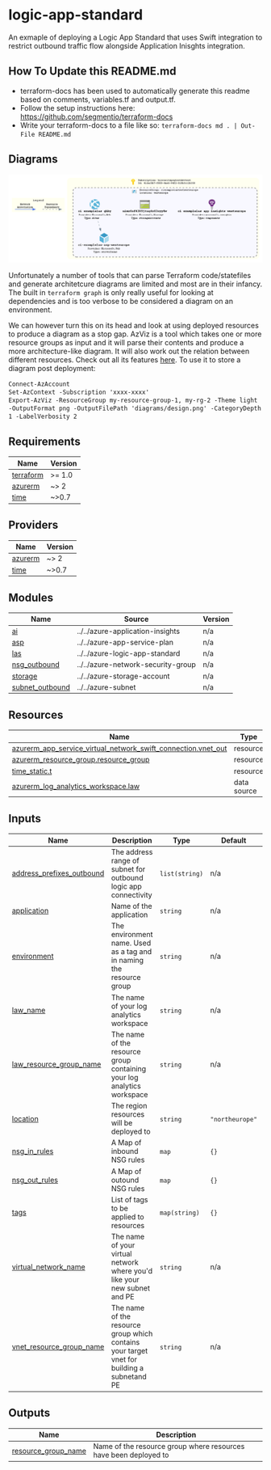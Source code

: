 # logic-app-standard

An exmaple of deploying a Logic App Standard that uses Swift integration to restrict outbound traffic flow alongside Application Inisghts integration.

## How To Update this README.md

* terraform-docs has been used to automatically generate this readme based on comments, variables.tf and output.tf.
* Follow the setup instructions here: https://github.com/segmentio/terraform-docs
* Write your terraform-docs to a file like so: `terraform-docs md . | Out-File README.md`

## Diagrams

![image info](./diagrams/design.png)

Unfortunately a number of tools that can parse Terraform code/statefiles and generate architetcure diagrams are limited and most are in their infancy. The built in `terraform graph` is only really useful for looking at dependencies and is too verbose to be considered a diagram on an environment.

We can however turn this on its head and look at using deployed resources to produce a diagram as a stop gap. AzViz is a tool which takes one or more resource groups as input and it will parse their contents and produce a more architecture-like diagram. It will also work out the relation between different resources. Check out all its features [here](https://github.com/PrateekKumarSingh/AzViz). To use it to store a diagram post deployment:

```pwsh
Connect-AzAccount
Set-AzContext -Subscription 'xxxx-xxxx'
Export-AzViz -ResourceGroup my-resource-group-1, my-rg-2 -Theme light -OutputFormat png -OutputFilePath 'diagrams/design.png' -CategoryDepth 1 -LabelVerbosity 2
```

## Requirements

| Name | Version |
|------|---------|
| <a name="requirement_terraform"></a> [terraform](#requirement\_terraform) | >= 1.0 |
| <a name="requirement_azurerm"></a> [azurerm](#requirement\_azurerm) | ~> 2 |
| <a name="requirement_time"></a> [time](#requirement\_time) | ~>0.7 |

## Providers

| Name | Version |
|------|---------|
| <a name="provider_azurerm"></a> [azurerm](#provider\_azurerm) | ~> 2 |
| <a name="provider_time"></a> [time](#provider\_time) | ~>0.7 |

## Modules

| Name | Source | Version |
|------|--------|---------|
| <a name="module_ai"></a> [ai](#module\_ai) | ../../azure-application-insights | n/a |
| <a name="module_asp"></a> [asp](#module\_asp) | ../../azure-app-service-plan | n/a |
| <a name="module_las"></a> [las](#module\_las) | ../../azure-logic-app-standard | n/a |
| <a name="module_nsg_outbound"></a> [nsg\_outbound](#module\_nsg\_outbound) | ../../azure-network-security-group | n/a |
| <a name="module_storage"></a> [storage](#module\_storage) | ../../azure-storage-account | n/a |
| <a name="module_subnet_outbound"></a> [subnet\_outbound](#module\_subnet\_outbound) | ../../azure-subnet | n/a |

## Resources

| Name | Type |
|------|------|
| [azurerm_app_service_virtual_network_swift_connection.vnet_out](https://registry.terraform.io/providers/hashicorp/azurerm/latest/docs/resources/app_service_virtual_network_swift_connection) | resource |
| [azurerm_resource_group.resource_group](https://registry.terraform.io/providers/hashicorp/azurerm/latest/docs/resources/resource_group) | resource |
| [time_static.t](https://registry.terraform.io/providers/hashicorp/time/latest/docs/resources/static) | resource |
| [azurerm_log_analytics_workspace.law](https://registry.terraform.io/providers/hashicorp/azurerm/latest/docs/data-sources/log_analytics_workspace) | data source |

## Inputs

| Name | Description | Type | Default | Required |
|------|-------------|------|---------|:--------:|
| <a name="input_address_prefixes_outbound"></a> [address\_prefixes\_outbound](#input\_address\_prefixes\_outbound) | The address range of subnet for outbound logic app connectivity | `list(string)` | n/a | yes |
| <a name="input_application"></a> [application](#input\_application) | Name of the application | `string` | n/a | yes |
| <a name="input_environment"></a> [environment](#input\_environment) | The environment name. Used as a tag and in naming the resource group | `string` | n/a | yes |
| <a name="input_law_name"></a> [law\_name](#input\_law\_name) | The name of your log analytics workspace | `string` | n/a | yes |
| <a name="input_law_resource_group_name"></a> [law\_resource\_group\_name](#input\_law\_resource\_group\_name) | The name of the resource group containing your log analytics workspace | `string` | n/a | yes |
| <a name="input_location"></a> [location](#input\_location) | The region resources will be deployed to | `string` | `"northeurope"` | no |
| <a name="input_nsg_in_rules"></a> [nsg\_in\_rules](#input\_nsg\_in\_rules) | A Map of inbound NSG rules | `map` | `{}` | no |
| <a name="input_nsg_out_rules"></a> [nsg\_out\_rules](#input\_nsg\_out\_rules) | A Map of outound NSG rules | `map` | `{}` | no |
| <a name="input_tags"></a> [tags](#input\_tags) | List of tags to be applied to resources | `map(string)` | `{}` | no |
| <a name="input_virtual_network_name"></a> [virtual\_network\_name](#input\_virtual\_network\_name) | The name of your virtual network where you'd like your new subnet and PE | `string` | n/a | yes |
| <a name="input_vnet_resource_group_name"></a> [vnet\_resource\_group\_name](#input\_vnet\_resource\_group\_name) | The name of the resource group which contains your target vnet for building a subnetand PE | `string` | n/a | yes |

## Outputs

| Name | Description |
|------|-------------|
| <a name="output_resource_group_name"></a> [resource\_group\_name](#output\_resource\_group\_name) | Name of the resource group where resources have been deployed to |
